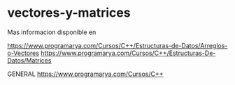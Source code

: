 # vectores-y-matrices
Mas informacion disponible en 

https://www.programarya.com/Cursos/C++/Estructuras-de-Datos/Arreglos-o-Vectores
https://www.programarya.com/Cursos/C++/Estructuras-De-Datos/Matrices

GENERAL
https://www.programarya.com/Cursos/C++
